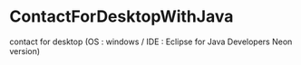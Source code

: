# ContactForDesktopWithJava
contact for desktop (OS : windows / IDE : Eclipse for Java Developers Neon version)
